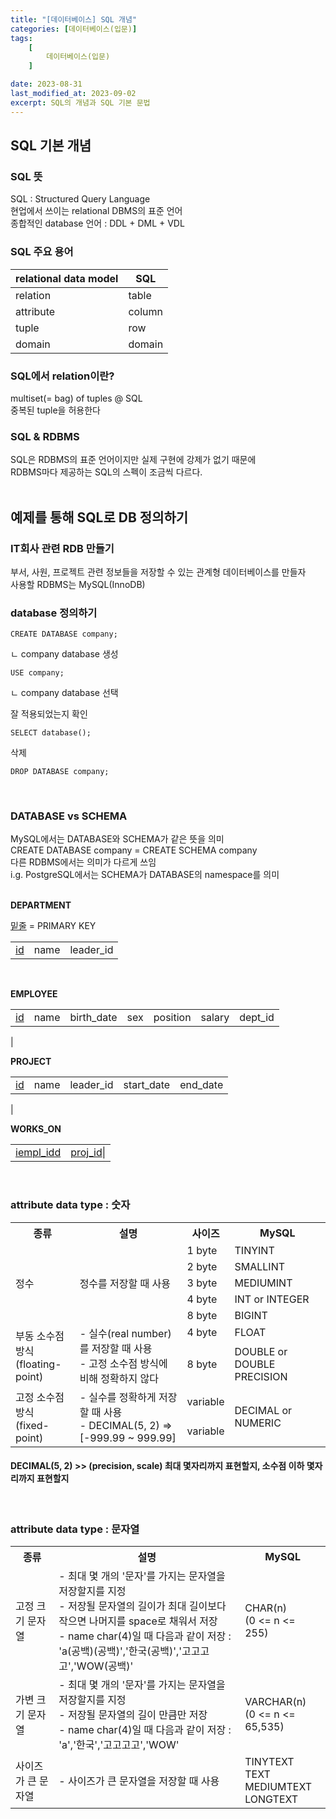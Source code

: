 ```yaml
---
title: "[데이터베이스] SQL 개념"
categories: [데이터베이스(입문)]
tags:
    [
        데이터베이스(입문)
    ]

date: 2023-08-31
last_modified_at: 2023-09-02
excerpt: SQL의 개념과 SQL 기본 문법
---
```


## SQL 기본 개념
### SQL 뜻
SQL : Structured Query Language  
현업에서 쓰이는 relational DBMS의 표준 언어  
종합적인 database 언어 : DDL + DML + VDL  

### SQL 주요 용어

|relational data model|SQL|
|----------|-------|
|relation|table|
|attribute|column|
|tuple|row|
|domain|domain|  

### SQL에서 relation이란?
multiset(= bag) of tuples @ SQL  
중복된 tuple을 허용한다  

### SQL & RDBMS
SQL은 RDBMS의 표준 언어이지만 실제 구현에 강제가 없기 때문에  
RDBMS마다 제공하는 SQL의 스펙이 조금씩 다르다.  
<br/>

## 예제를 통해 SQL로 DB 정의하기
### IT회사 관련 RDB 만들기
부서, 사원, 프로젝트 관련 정보들을 저장할 수 있는 관계형 데이터베이스를 만들자  
사용할 RDBMS는 MySQL(InnoDB)  

### database 정의하기

``` MySQL
CREATE DATABASE company;  
```
ㄴ company database 생성

``` MySQL
USE company;  
```
ㄴ company database 선택  

잘 적용되었는지 확인  
``` MySQL
SELECT database();  
```  

삭제
``` MySQL
DROP DATABASE company;
```  
<br/>

### DATABASE vs SCHEMA
MySQL에서는 DATABASE와 SCHEMA가 같은 뜻을 의미  
CREATE DATABASE company = CREATE SCHEMA company  
다른 RDBMS에서는 의미가 다르게 쓰임  
i.g. PostgreSQL에서는 SCHEMA가 DATABASE의 namespace를 의미  
<br/>

**DEPARTMENT**  

<U>밑줄</U> = PRIMARY KEY  

<table>
    <tbody>
        <tr>
            <td><U>id</U></td>
            <td>name</td>
            <td>leader_id</td>
        </tr>
    </tbody>
</table>
<br/>

**EMPLOYEE**  
<table>
    <tbody>
        <tr>
            <td><U>id</U></td>
            <td>name</td>
            <td>birth_date</td>
            <td>sex</td>
            <td>position</td>
            <td>salary</td>
            <td>dept_id</td>
        </tr>
    </tbody>
</table>|  
<br/>

**PROJECT**  
<table>
    <tbody>
        <tr>
            <td><U>id</U></td>
            <td>name</td>
            <td>leader_id</td>
            <td>start_date</td>
            <td>end_date</td>
        </tr>
    </tbody>
</table>|  
<br/>

**WORKS_ON**  
<table>
    <tbody>
        <tr>
            <td><U>iempl_idd</U></td>
            <td><U>proj_id</U>|</td>
        </tr>
    </tbody>
</table>
<br/>

### attribute data type : 숫자

<table>
    <tbody>
        <tr>
            <th>종류</th>
            <th>설명</th>
            <th>사이즈</th>
            <th>MySQL</th>
        </tr>
        <tr>
            <td rowspan=5>정수</td>
            <td rowspan=5>정수를 저장할 때 사용</td>
            <td>1 byte</td>
            <td>TINYINT</td>
        </tr>
        <tr>
            <td>2 byte</td>
            <td>SMALLINT</td>
        </tr>
        <tr>
            <td>3 byte</td>
            <td>MEDIUMINT</td>
        </tr>
        <tr>
            <td>4 byte</td>
            <td>INT or INTEGER</td>
        </tr>
        <tr>
            <td>8 byte</td>
            <td>BIGINT</td>
        </tr>
        <tr>
            <td rowspan=2>
                부동 소수점 방식<br/>
                (floating-point)
            </td>
            <td rowspan=2>
                - 실수(real number)를 저장할 때 사용<br/>
                - 고정 소수점 방식에 비해 정확하지 않다
            </td>
            <td>4 byte</td>
            <td>FLOAT</td>
        </tr>
        <tr>
            <td>8 byte</td>
            <td>DOUBLE or DOUBLE PRECISION</td>
        </tr>
        <tr>
            <td rowspan=2>
                고정 소수점 방식<br/>
                (fixed-point)
            </td>
            <td rowspan=2>
                - 실수를 정확하게 저장할 때 사용<br/>
                - DECIMAL(5, 2) => [-999.99 ~ 999.99]
            </td>
            <td>variable</td>
            <td rowspan=2>DECIMAL or NUMERIC</td>
        </tr>
        <tr>
            <td>variable</td>
        </tr>
    </tbody>
</table>

#### DECIMAL(5, 2) >> (precision, scale) 최대 몇자리까지 표현할지, 소수점 이하 몇자리까지 표현할지
<br/>

### attribute data type : 문자열

<table>
    <tr>
        <th>종류</th>
        <th>설명</th>
        <th>MySQL</th>
    </tr>
    <tr>
        <td>
            고정 크기 문자열
        </td>
        <td>
            - 최대 몇 개의 '문자'를 가지는 문자열을 저장할지를 지정<br/>
            - 저장될 문자열의 길이가 최대 길이보다 작으면 나머지를 space로 채워서 저장<br/>
            - name char(4)일 때 다음과 같이 저장 : 'a(공백)(공백)','한국(공백)','고고고고','WOW(공백)'
        </td>
        <td>
            CHAR(n)<br/>
            (0 <= n <= 255)
        </td>
    </tr>
    <tr>
        <td>가변 크기 문자열</td>
        <td>
            - 최대 몇 개의 '문자'를 가지는 문자열을 저장할지를 지정<br/>- 저장될 문자열의 길이 만큼만 저장<br/>
            - name char(4)일 때 다음과 같이 저장 : 'a','한국','고고고고','WOW'
        </td>
        <td>
            VARCHAR(n)<br/>(0 <= n <= 65,535)
        </td>
    </tr>
    <tr>
        <td>사이즈가 큰 문자열</td>
        <td>
            - 사이즈가 큰 문자열을 저장할 때 사용
        </td>
        <td>
            TINYTEXT<br/>
            TEXT<br/>
            MEDIUMTEXT<br/>
            LONGTEXT
        </td>
    </tr>
</table>

